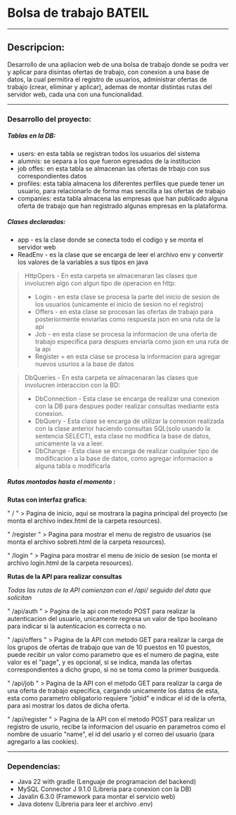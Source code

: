 # Bolsa de trabajo BATEIL
------

## Descripcion:
Desarrollo de una apliacion web de una bolsa de trabajo donde se podra ver y aplicar para disintas ofertas de trabajo, con conexion a una base de datos, la cual permitira el registro de usuarios, administrar ofertas de trabajo (crear, eliminar y aplicar), ademas de montar distintas rutas del servidor web, cada una con una funcionalidad.

-------

### Desarrollo del proyecto:

##### Tablas en la DB:
* users: en esta tabla se registran todos los usuarios del sistema
* alumnis: se separa a los que fueron egresados de la institucion
* job offes: en esta tabla se almacenan las ofertas de trbajo con sus correspondientes datos
* profiles: esta tabla almacena los diferentes perfiles que puede tener un usuario, para relacionarlo de forma mas sencilla a las ofertas de trabajo
* companies: esta tabla almacena las empresas que han publicado alguna oferta de trabajo que han registrado algunas empresas en la plataforma.

##### Clases declaradas:
* app - es la clase donde se conecta todo el codigo y se monta el servidor web
* ReadEnv - es la clase que se encarga de leer el archivo env y convertir los valores de la variables a sus tipos en java
> HttpOpers - En esta carpeta se almacenaran las clases que involucren algo con algun tipo de operacion en http:
> * Login - en esta clase se procesa la parte del inicio de sesion de los usuarios (unicamente el inicio de sesion no el registro)
> * Offers - en esta clase se procesan las ofertas de trabajo para posteriormente enviarlas como respuesta json en una ruta de la api
> * Job - en esta clase se procesa la informacion de una oferta de trabajo especifica para despues enviarla como json en una ruta de la api
> * Register = en esta clase se procesa la informacion para agregar nuevos usurios a la base de datos


> DbQueries - En esta carpeta se almacenaran las clases que involucren interaccion con la BD:
> * DbConnection - Esta clase se encarga de realizar una conexion con la DB para despues poder realizar consultas mediante esta conexion.
> * DbQuery - Esta clase se encarga de utilizar la conexion realizada con la clase anterior haciendo consultas SQL(solo usando la sentencia SELECT), esta clase no modifica la base de datos, unicamente la va a leer.
> * DbChange - Esta clase se encarga de realizar cualquier tipo de modificacion a la base de datos, como agregar informacion a alguna tabla o modificarla 

##### Rutas montadas hasta el momento :
**Rutas con interfaz grafica:**

" / "  >  Pagina de inicio, aqui se mostrara la pagina principal del proyecto (se monta el archivo index.html de la carpeta resources).

" /register " > Pagina para mostrar el menu de registro de usuarios (se monta el archivo sobreti.html de la carpeta resources).

" /login " > Pagina para mostrar el menu de inicio de sesion (se monta el archivo login.html de la carpeta resources).

**Rutas de la API para realizar consultas**

*Todas las rutas de la API comienzan con el /api/ seguido del dato que solicitan*

" /api/auth " > Pagina de la api con metodo POST para realizar la autenticacion del usuario, unicamente regresa un valor de tipo booleano para indicar si la autenticacion es correcta o no.

" /api/offers " > Pagina de la API con metodo GET para realizar la carga de los grupos de ofertas de trabajo que van de 10 puestos en 10 puestos, puede recibir un valor como parametro que es el numero de pagina, este valor es el "page", y es opcional, si se indica, manda las ofertas correspondientes a dicho grupo, si no se toma como la primer busqueda.

" /api/job " > Pagina de la API con el metodo GET para realizar la carga de una oferta de trabajo especifica, cargando unicamente los datos de esta, esta como parametro obligatorio requiere "jobid" e indicar el id de la oferta, para asi mostrar los datos de dicha oferta.

" /api/register " > Pagina de la API con el metodo POST para realizar un registro de usurio, recibe la informacion del usuario en parametros como el nombre de usuario "name", el id del usario y el correo del usuario (para agregarlo a las cookies).

-------
### Dependencias:
* Java 22 with gradle (Lenguaje de programacion del backend)
* MySQL Connector J 9.1.0 (Libreria para conexion con la DB)
* Javalin 6.3.0 (Framework para montar el servicio web)
* Java dotenv (Libreria para leer el archivo .env)